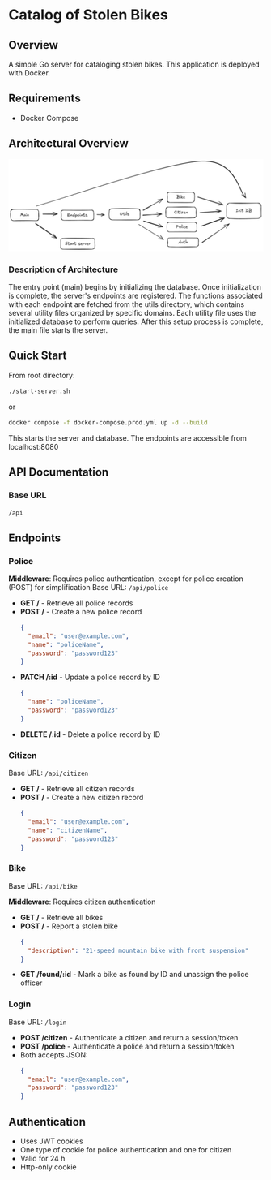 # Catalog of Stolen Bikes

## Overview
A simple Go server for cataloging stolen bikes. This application is deployed with Docker.

## Requirements
- Docker Compose

## Architectural Overview
![Architecture diagram](Overview.png)

### Description of Architecture
The entry point (main) begins by initializing the database. Once initialization is complete, the server's endpoints are registered. The functions associated with each endpoint are fetched from the utils directory, which contains several utility files organized by specific domains. Each utility file uses the initialized database to perform queries. After this setup process is complete, the main file starts the server.

## Quick Start
From root directory:

```bash
./start-server.sh
```
or
```bash
docker compose -f docker-compose.prod.yml up -d --build
```
This starts the server and database. The endpoints are accessible from localhost:8080

## API Documentation

### Base URL
```
/api
```

## Endpoints

### Police
**Middleware**: Requires police authentication, except for police creation (POST) for simplification
Base URL: `/api/police`

- **GET /** - Retrieve all police records
- **POST /** - Create a new police record
  ```json
  {
    "email": "user@example.com",
    "name": "policeName",
    "password": "password123"
  }
  ```
- **PATCH /:id** - Update a police record by ID
  ```json
  {
    "name": "policeName",
    "password": "password123"
  }
  ```
- **DELETE /:id** - Delete a police record by ID

### Citizen
Base URL: `/api/citizen`

- **GET /** - Retrieve all citizen records
- **POST /** - Create a new citizen record
  ```json
  {
    "email": "user@example.com",
    "name": "citizenName",
    "password": "password123"
  }
  ```

### Bike
Base URL: `/api/bike`

**Middleware**: Requires citizen authentication

- **GET /** - Retrieve all bikes
- **POST /** - Report a stolen bike
  ```json
  {
    "description": "21-speed mountain bike with front suspension"
  }
  ```
- **GET /found/:id** - Mark a bike as found by ID and unassign the police officer

### Login
Base URL: `/login`

- **POST /citizen** - Authenticate a citizen and return a session/token
- **POST /police** - Authenticate a police and return a session/token
- Both accepts JSON:
  ```json
  {
    "email": "user@example.com",
    "password": "password123"
  }
  ```

## Authentication

 - Uses JWT cookies
 - One type of cookie for police authentication and one for citizen
 - Valid for 24 h
 - Http-only cookie

